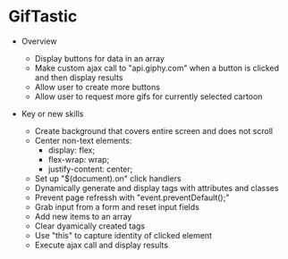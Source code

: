 # GifTastic

- Overview
    - Display buttons for data in an array
    - Make custom ajax call to "api.giphy.com" when a button is clicked and then display results
    - Allow user to create more buttons
    - Allow user to request more gifs for currently selected cartoon

- Key or new skills
    - Create background that covers entire screen and does not scroll
    - Center non-text elements:
        -  display: flex;
        - flex-wrap: wrap;
        - justify-content: center;
    - Set up "$(document).on" click handlers
    - Dynamically generate and display tags with attributes and classes
    - Prevent page refressh with "event.preventDefault();"
    - Grab input from a form and reset input fields
    - Add new items to an array
    - Clear dyamically created tags
    - Use "this" to capture identity of clicked element
    - Execute ajax call and display results

